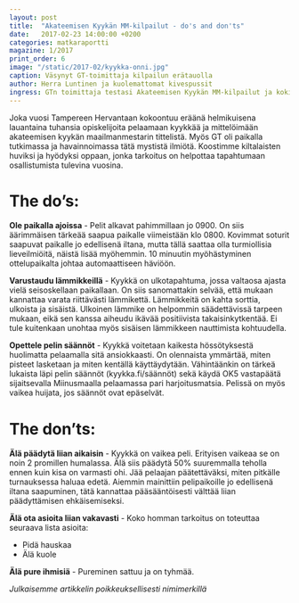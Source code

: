 ```yaml
---
layout: post
title:  "Akateemisen Kyykän MM-kilpailut - do's and don'ts"
date:   2017-02-23 14:00:00 +0200
categories: matkaraportti
magazine: 1/2017
print_order: 6
image: "/static/2017-02/kyykka-onni.jpg"
caption: Väsynyt GT-toimittaja kilpailun erätauolla
author: Herra Luntinen ja kuolemattomat kivespussit
ingress: GTn toimittaja testasi Akateemisen Kyykän MM-kilpailut ja koki unohtumattomia elämyksiä.
---
```


Joka vuosi Tampereen Hervantaan kokoontuu eräänä helmikuisena lauantaina tuhansia opiskelijoita pelaamaan kyykkää ja mittelöimään akateemisen kyykän maailmanmestarin tittelistä. Myös GT oli paikalla tutkimassa ja havainnoimassa tätä mystistä ilmiötä. Koostimme kiltalaisten huviksi ja hyödyksi oppaan, jonka tarkoitus on helpottaa tapahtumaan osallistumista tulevina vuosina.

# The do’s:

**Ole paikalla ajoissa** - Pelit alkavat pahimmillaan jo 0900. On siis äärimmäisen tärkeää saapua paikalle viimeistään klo 0800. Kovimmat soturit saapuvat paikalle jo edellisenä iltana, mutta tällä saattaa olla turmiollisia lieveilmiöitä, näistä lisää myöhemmin. 10 minuutin myöhästyminen ottelupaikalta johtaa automaattiseen häviöön.

**Varustaudu lämmikkeillä** - Kyykkä on ulkotapahtuma, jossa valtaosa ajasta vielä seisoskellaan paikallaan. On siis sanomattakin selvää, että mukaan kannattaa varata riittävästi lämmikettä. Lämmikkeitä on kahta sorttia, ulkoista ja sisäistä. Ulkoinen lämmike on helpommin säädettävissä tarpeen mukaan, eikä sen kanssa aiheudu ikävää positiivista takaisinkytkentää. Ei tule kuitenkaan unohtaa myös sisäisen lämmikkeen nauttimista kohtuudella.

**Opettele pelin säännöt** - Kyykkä voitetaan kaikesta hössötyksestä huolimatta pelaamalla sitä ansiokkaasti. On olennaista ymmärtää, miten pisteet lasketaan ja miten kentällä käyttäydytään. Vähintäänkin on tärkeä lukaista läpi pelin säännöt (kyykka.fi/säännöt) sekä käydä OK5 vastapäätä sijaitsevalla Miinusmaalla pelaamassa pari harjoitusmatsia. Pelissä on myös vaikea huijata, jos säännöt ovat epäselvät.

# The don’ts:

**Älä päädytä liian aikaisin** - Kyykkä on vaikea peli. Erityisen vaikeaa se on noin 2 promillen humalassa. Älä siis päädytä 50% suuremmalla teholla ennen kuin kisa on varmasti ohi. Jää pelaajan päätettäväksi, miten pitkälle turnauksessa haluaa edetä. Aiemmin mainittiin pelipaikoille jo edellisenä iltana saapuminen, tätä kannattaa pääsääntöisesti välttää liian päädyttämisen ehkäisemiseksi.

**Älä ota asioita liian vakavasti** - Koko homman tarkoitus on toteuttaa seuraava lista asioita:
- Pidä hauskaa
- Älä kuole

**Älä pure ihmisiä** - Pureminen sattuu ja on tyhmää.

*Julkaisemme artikkelin poikkeuksellisesti nimimerkillä*